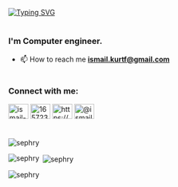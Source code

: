 [![Typing SVG](https://readme-typing-svg.herokuapp.com/?duration=3000&color=07B6F7&center=true&lines=Hi!%F0%9F%99%82+I%27m+%C4%B0smail)](https://git.io/typing-svg)
<h1></h1>
<h3>I'm Computer engineer.</h3>

- 📫 How to reach me **ismail.kurtf@gmail.com**

<h1></h1>

<h3 align="left">Connect with me:</h3>
<p align="left">
<a href="https://www.linkedin.com/in/ismail-kurt-6036b6206/" target="blank"><img align="center" src="https://raw.githubusercontent.com/rahuldkjain/github-profile-readme-generator/master/src/images/icons/Social/linked-in-alt.svg" alt="ismail-kurt-6036b6206" height="30" width="40" /></a>
<a href="https://stackoverflow.com/users/16572330/sephry" target="blank"><img align="center" src="https://raw.githubusercontent.com/rahuldkjain/github-profile-readme-generator/master/src/images/icons/Social/stack-overflow.svg" alt="16572330/sephry" height="30" width="40" /></a>
<a href="https://www.instagram.com/ismajl.kurt/" target="blank"><img align="center" src="https://raw.githubusercontent.com/rahuldkjain/github-profile-readme-generator/master/src/images/icons/Social/instagram.svg" alt="https://www.instagram.com/ismajl.kurt/" height="30" width="40" /></a>
<a href="https://medium.com/@ismailkurt_65102" target="blank"><img align="center" src="https://raw.githubusercontent.com/rahuldkjain/github-profile-readme-generator/master/src/images/icons/Social/medium.svg" alt="@ismailkurt_65102" height="30" width="40" /></a>
</p>

<h1></h1>

  
 <p align="left"> <img src="https://komarev.com/ghpvc/?username=sephry&label=Profile%20views&color=0e75b6&style=flat" alt="sephry" /> </p>

<p><img align="left" src="https://github-readme-stats.vercel.app/api/top-langs?username=sephry&show_icons=true&locale=en&layout=compact" alt="sephry" /></p>

<p>&nbsp;<img align="center" src="https://github-readme-stats.vercel.app/api?username=sephry&show_icons=true&locale=en" alt="sephry" /></p>

<p><img align="center" src="https://github-readme-streak-stats.herokuapp.com/?user=sephry&" alt="sephry" /></p>

